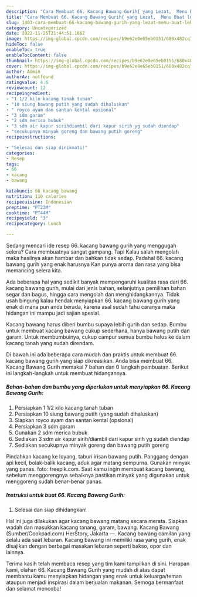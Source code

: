 ```yaml
---
description: "Cara Membuat 66. Kacang Bawang Gurih{ yang Lezat,  Menu Buat lebaran"
title: "Cara Membuat 66. Kacang Bawang Gurih{ yang Lezat,  Menu Buat lebaran"
slug: 1403-cara-membuat-66-kacang-bawang-gurih-yang-lezat-menu-buat-lebaran
category: Uncategorized
date: 2022-11-25T21:44:51.166Z
image: https://img-global.cpcdn.com/recipes/b9e62e0e65eb0151/680x482cq70/66-kacang-bawang-gurih-foto-resep-utama.jpg
hideToc: false
enableToc: true
enableTocContent: false
thumbnail: https://img-global.cpcdn.com/recipes/b9e62e0e65eb0151/680x482cq70/66-kacang-bawang-gurih-foto-resep-utama.jpg
cover: https://img-global.cpcdn.com/recipes/b9e62e0e65eb0151/680x482cq70/66-kacang-bawang-gurih-foto-resep-utama.jpg
author: Admin
authorAv: notfound
ratingvalue: 4.6
reviewcount: 12
recipeingredient:
- "1 1/2 kilo kacang tanah tuban"
- "10 siung bawang putih yang sudah dihaluskan"
- " royco ayam dan santan kental opsional"
- "3 sdm garam"
- "2 sdm merica bubuk"
- "3 sdm air kapur sirihdiambil dari kapur sirih yg sudah diendap"
- "secukupnya minyak goreng dan bawang putih goreng"
recipeinstructions:

- "Selesai dan siap dinikmati!"
categories:
- Resep
tags:
- 66
- kacang
- bawang

katakunci: 66 kacang bawang 
nutrition: 110 calories
recipecuisine: Indonesian
preptime: "PT23M"
cooktime: "PT44M"
recipeyield: "3"
recipecategory: Lunch

---
```



Sedang mencari ide resep 66. kacang bawang gurih yang menggugah selera? Cara membuatnya sangat gampang. Tapi Kalau salah mengolah maka hasilnya akan hambar dan bahkan tidak sedap. Padahal 66. kacang bawang gurih yang enak harusnya Kan punya aroma dan rasa yang bisa memancing selera kita.


Ada beberapa hal yang sedikit banyak mempengaruhi kualitas rasa dari 66. kacang bawang gurih, mulai dari jenis bahan, selanjutnya pemilihan bahan segar dan bagus, hingga cara mengolah dan menghidangkannya. Tidak usah bingung kalau hendak menyiapkan 66. kacang bawang gurih yang enak di mana pun anda berada, karena asal sudah tahu caranya maka hidangan ini mampu jadi sajian spesial.

Kacang bawang harus diberi bumbu supaya lebih gurih dan sedap. Bumbu untuk membuat kacang bawang cukup sederhana, hanya bawang putih dan garam. Untuk membumbuinya, cukup campur semua bumbu halus ke dalam kacang tanah yang sudah direndam.


Di bawah ini ada beberapa cara mudah dan praktis untuk membuat 66. kacang bawang gurih yang siap dikreasikan. Anda bisa membuat 66. Kacang Bawang Gurih memakai 7 bahan dan 0 langkah pembuatan. Berikut ini langkah-langkah untuk membuat hidangannya.

<!--inarticleads1-->

##### Bahan-bahan dan bumbu yang diperlukan untuk menyiapkan 66. Kacang Bawang Gurih:

1. Persiapkan 1 1/2 kilo kacang tanah tuban
1. Persiapkan 10 siung bawang putih (yang sudah dihaluskan)
1. Siapkan  royco ayam dan santan kental (opsional)
1. Persiapkan 3 sdm garam
1. Gunakan 2 sdm merica bubuk
1. Sediakan 3 sdm air kapur sirih/diambil dari kapur sirih yg sudah diendap
1. Sediakan secukupnya minyak goreng dan bawang putih goreng


Pindahkan kacang ke loyang, taburi irisan bawang putih. Panggang dengan api kecil, bolak-balik kacang, aduk agar matang sempurna. Gunakan minyak yang panas. foto: freepik.com. Saat kamu ingin membuat kacang bawang, sebelum menggorengnya sebaiknya pastikan minyak yang digunakan untuk menggoreng sudah benar-benar panas. 

<!--inarticleads2-->

##### Instruksi untuk buat 66. Kacang Bawang Gurih:


1. Selesai dan siap dihidangkan!

Hal ini juga dilakukan agar kacang bawang matang secara merata. Siapkan wadah dan masukkan kacang tanang, garam, bawang. Kacang Bawang (Sumber/Cookpad.com) HerStory, Jakarta —. Kacang bawang camilan yang selalu ada saat lebaran. Kacang bawang ini memiliki rasa yang gurih, enak disajikan dengan berbagai masakan lebaran seperti bakso, opor dan lainnya. 

Terima kasih telah membaca resep yang tim kami tampilkan di sini. Harapan kami, olahan 66. Kacang Bawang Gurih yang mudah di atas dapat membantu kamu menyiapkan hidangan yang enak untuk keluarga/teman ataupun menjadi inspirasi dalam berjualan makanan. Semoga bermanfaat dan selamat mencoba!
